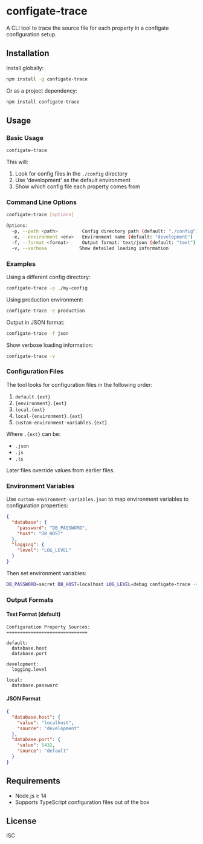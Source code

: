 # configate-trace

A CLI tool to trace the source file for each property in a configate configuration setup.

## Installation

Install globally:
```bash
npm install -g configate-trace
```

Or as a project dependency:
```bash
npm install configate-trace
```

## Usage

### Basic Usage

```bash
configate-trace
```

This will:
1. Look for config files in the `./config` directory
2. Use 'development' as the default environment
3. Show which config file each property comes from

### Command Line Options

```bash
configate-trace [options]

Options:
  -p, --path <path>         Config directory path (default: "./config")
  -e, --environment <env>   Environment name (default: "development")
  -f, --format <format>     Output format: text/json (default: "text")
  -v, --verbose            Show detailed loading information
```

### Examples

Using a different config directory:
```bash
configate-trace -p ./my-config
```

Using production environment:
```bash
configate-trace -e production
```

Output in JSON format:
```bash
configate-trace -f json
```

Show verbose loading information:
```bash
configate-trace -v
```

### Configuration Files

The tool looks for configuration files in the following order:
1. `default.{ext}`
2. `{environment}.{ext}`
3. `local.{ext}`
4. `local-{environment}.{ext}`
5. `custom-environment-variables.{ext}`

Where `.{ext}` can be:
- `.json`
- `.js`
- `.ts`

Later files override values from earlier files.

### Environment Variables

Use `custom-environment-variables.json` to map environment variables to configuration properties:

```json
{
  "database": {
    "password": "DB_PASSWORD",
    "host": "DB_HOST"
  },
  "logging": {
    "level": "LOG_LEVEL"
  }
}
```

Then set environment variables:
```bash
DB_PASSWORD=secret DB_HOST=localhost LOG_LEVEL=debug configate-trace -v
```

### Output Formats

#### Text Format (default)
```
Configuration Property Sources:
==============================

default:
  database.host
  database.port

development:
  logging.level

local:
  database.password
```

#### JSON Format
```json
{
  "database.host": {
    "value": "localhost",
    "source": "development"
  },
  "database.port": {
    "value": 5432,
    "source": "default"
  }
}
```

## Requirements

- Node.js ≥ 14
- Supports TypeScript configuration files out of the box

## License

ISC 